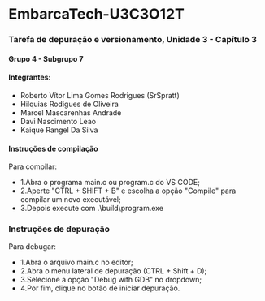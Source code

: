 # EmbarcaTech-U3C3O12T
### Tarefa de depuração e versionamento, Unidade 3 - Capítulo 3
#### Grupo 4 - Subgrupo 7
#### Integrantes:
* Roberto Vítor Lima Gomes Rodrigues (SrSpratt)
* Hilquias Rodigues de Oliveira
* Marcel Mascarenhas Andrade
* Davi Nascimento Leao
* Kaique Rangel Da Silva


#### Instruções de compilação
Para compilar:
* 1.Abra o programa main.c ou program.c do VS CODE;
* 2.Aperte "CTRL + SHIFT + B" e escolha a opção "Compile" para compilar um novo executável;
* 3.Depois execute com .\build\program.exe

### Instruções de depuração
Para debugar:
* 1.Abra o arquivo main.c no editor; 
* 2.Abra o menu lateral de depuração (CTRL + Shift + D);
* 3.Selecione a opção "Debug with GDB" no dropdown;
* 4.Por fim, clique no botão de iniciar depuração.
